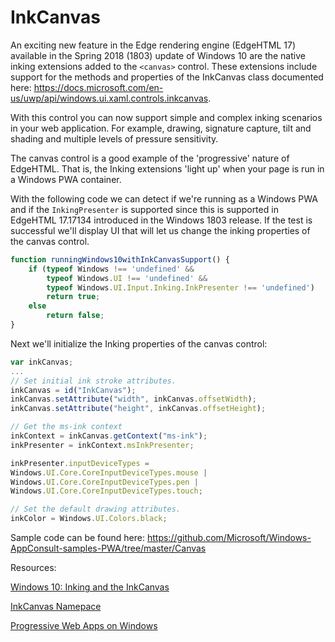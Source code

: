 # InkCanvas

An exciting new feature in the Edge rendering engine (EdgeHTML 17) available in the Spring 2018 (1803) update of Windows 10 are the native inking extensions added to the ``<canvas>`` control. These extensions include support for the methods and properties of the InkCanvas class documented here: https://docs.microsoft.com/en-us/uwp/api/windows.ui.xaml.controls.inkcanvas.

With this control you can now support simple and complex inking scenarios in your web application. For example, drawing, signature capture, tilt and shading and multiple levels of pressure sensitivity. 

The canvas control is a good example of the 'progressive' nature of EdgeHTML. That is, the Inking extensions 'light up' when your page is run in a Windows PWA container.

With the following code we can detect if we're running as a Windows PWA and if the `InkingPresenter` is supported since this is supported in EdgeHTML 17.17134 introduced in the Windows 1803 release. If the test is successful we'll display UI that will let us change the inking properties of the canvas control.

```javascript
function runningWindows10withInkCanvasSupport() {
    if (typeof Windows !== 'undefined' &&
        typeof Windows.UI !== 'undefined' &&
        typeof Windows.UI.Input.Inking.InkPresenter !== 'undefined')
        return true;
    else
        return false;
}
```
Next we'll initialize the Inking properties of the canvas control:

```javascript
var inkCanvas;
...
// Set initial ink stroke attributes.
inkCanvas = id("InkCanvas");
inkCanvas.setAttribute("width", inkCanvas.offsetWidth);
inkCanvas.setAttribute("height", inkCanvas.offsetHeight);

// Get the ms-ink context
inkContext = inkCanvas.getContext("ms-ink");
inkPresenter = inkContext.msInkPresenter;

inkPresenter.inputDeviceTypes =
Windows.UI.Core.CoreInputDeviceTypes.mouse |
Windows.UI.Core.CoreInputDeviceTypes.pen |
Windows.UI.Core.CoreInputDeviceTypes.touch;

// Set the default drawing attributes.
inkColor = Windows.UI.Colors.black;
```
Sample code can be found here: https://github.com/Microsoft/Windows-AppConsult-samples-PWA/tree/master/Canvas


Resources:

[Windows 10: Inking and the InkCanvas](https://mva.microsoft.com/en-us/training-courses/windows-10-inking-and-the-inkcanvas-14586?l=LRhlWJFsB_5205632527)

[InkCanvas Namepace](https://docs.microsoft.com/en-us/uwp/api/windows.ui.xaml.controls.inkcanvas.
)

[Progressive Web Apps on Windows](https://docs.microsoft.com/en-us/microsoft-edge/progressive-web-apps)
